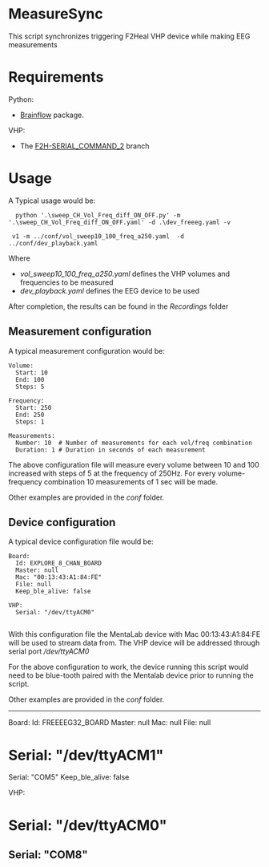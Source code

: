 # MeasureSync

This script synchronizes triggering F2Heal VHP device while making EEG measurements

# Requirements

Python:

- [Brainflow](https://brainflow.readthedocs.io/en/stable/BuildBrainFlow.html#python) package.

VHP:

- The [F2H-SERIAL_COMMAND_2](https://github.com/F2HEAL/VHP-Vibro-Glove2/tree/F2H-SERIAL_COMAND_2) branch

# Usage

A Typical usage would be:

      python '.\sweep_CH_Vol_Freq_diff_ON_OFF.py' -m '.\sweep_CH_Vol_Freq_diff_ON_OFF.yaml' -d .\dev_freeeg.yaml -v

     v1 -m ../conf/vol_sweep10_100_freq_a250.yaml  -d ../conf/dev_playback.yaml

Where
- *vol_sweep10_100_freq_a250.yaml* defines the VHP volumes and frequencies to be measured
- *dev_playback.yaml* defines the EEG device to be used

After completion, the results can be found in the *Recordings* folder

## Measurement configuration

A typical measurement configuration would be:
```
Volume:
  Start: 10
  End: 100
  Steps: 5

Frequency:
  Start: 250
  End: 250
  Steps: 1

Measurements:
  Number: 10  # Number of measurements for each vol/freq combination
  Duration: 1 # Duration in seconds of each measurement
```

The above configuration file will measure every volume between 10 and 100 increased with steps of 5 at the frequency of 250Hz. For every volume-frequency combination 10 measurements of 1 sec will be made.

Other examples are provided in the *conf* folder.

## Device configuration

A typical device configuration file would be:
```
Board:
  Id: EXPLORE_8_CHAN_BOARD
  Master: null
  Mac: "00:13:43:A1:84:FE"
  File: null
  Keep_ble_alive: false

VHP:
  Serial: "/dev/ttyACM0"
  
```

With this configuration file the MentaLab device with Mac 00:13:43:A1:84:FE will be used to stream data from. The VHP device will be addressed through serial port */dev/ttyACM0*

For the above configuration to work, the device running this script would need to be blue-tooth paired with the Mentalab device prior to running the script.

Other examples are provided in the *conf* folder.

---
Board:
  Id: FREEEEG32_BOARD
  Master: null
  Mac: null
  File: null
#  Serial: "/dev/ttyACM1"
  Serial: "COM5"
  Keep_ble_alive: false

VHP:
#  Serial: "/dev/ttyACM0"
  Serial: "COM8"
---
